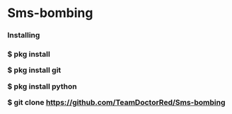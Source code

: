 # Sms-bombing

<h3> Installing <h3>


$ pkg install 

$ pkg install git

$ pkg install python 

$ git clone https://github.com/TeamDoctorRed/Sms-bombing

